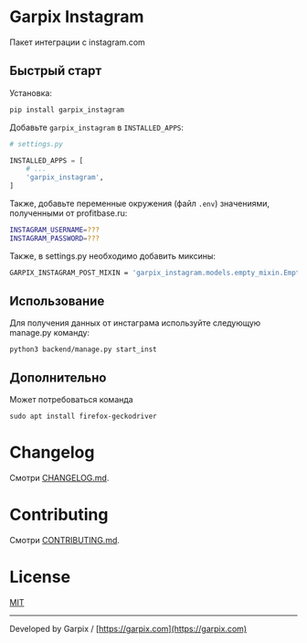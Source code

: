 # Garpix Instagram

Пакет интеграции с instagram.com

## Быстрый старт

Установка:

```bash
pip install garpix_instagram
```

Добавьте `garpix_instagram` в `INSTALLED_APPS`:

```python
# settings.py

INSTALLED_APPS = [
    # ...
    'garpix_instagram',
]
```

Также, добавьте переменные окружения (файл `.env`) значениями, полученными от profitbase.ru:

```bash
INSTAGRAM_USERNAME=???
INSTAGRAM_PASSWORD=???
```

Также, в settings.py необходимо добавить миксины:

```bash
GARPIX_INSTAGRAM_POST_MIXIN = 'garpix_instagram.models.empty_mixin.EmptyMixin'
```


## Использование

Для получения данных от инстаграма используйте следующую manage.py команду:

```
python3 backend/manage.py start_inst
```

## Дополнительно
Может потребоваться команда
```
sudo apt install firefox-geckodriver
```
# Changelog

Смотри [CHANGELOG.md](CHANGELOG.md).

# Contributing

Смотри [CONTRIBUTING.md](CONTRIBUTING.md).

# License

[MIT](LICENSE)

---

Developed by Garpix / [https://garpix.com](https://garpix.com)